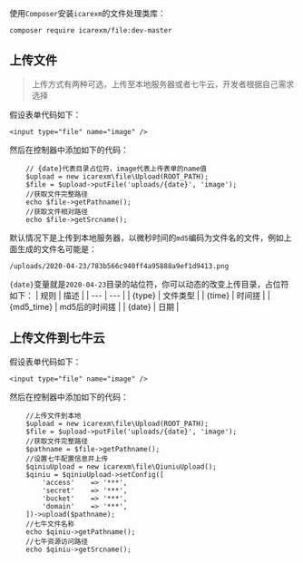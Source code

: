 使用`Composer`安装`icarexm`的文件处理类库：

~~~
composer require icarexm/file:dev-master

~~~

## 上传文件

> 上传方式有两种可选，上传至本地服务器或者七牛云，开发者根据自己需求选择

假设表单代码如下：

~~~
<input type="file" name="image" />

~~~

然后在控制器中添加如下的代码：

~~~
    // {date}代表目录占位符，image代表上传表单的name值
    $upload = new icarexm\file\Upload(ROOT_PATH);
    $file = $upload->putFile('uploads/{date}', 'image');
    //获取文件完整路径
    echo $file->getPathname();
    //获取文件相对路径
    echo $file->getSrcname();

~~~


默认情况下是上传到本地服务器，以微秒时间的`md5`编码为文件名的文件，例如上面生成的文件名可能是：

~~~
/uploads/2020-04-23/783b566c940ff4a95888a9ef1d9413.png

~~~

`{date}`变量就是`2020-04-23`目录的站位符，你可以动态的改变上传目录，占位符如下：
| 规则 | 描述 |
| --- | --- |
| {type} | 文件类型 |
| {time} | 时间搓 |
| {md5_time} | md5后的时间搓 |
| {date} | 日期 |


## 上传文件到七牛云
假设表单代码如下：

~~~
<input type="file" name="image" />

~~~

然后在控制器中添加如下的代码：

~~~
    //上传文件到本地
    $upload = new icarexm\file\Upload(ROOT_PATH);
    $file = $upload->putFile('uploads/{date}', 'image');
    //获取文件完整路径
    $pathname = $file->getPathname();
    //设置七牛配置信息并上传
    $qiniuUpload = new icarexm\file\QiuniuUpload();
    $qiniu = $qiniuUpload->setConfig([
        'access'    => '***',
        'secret'    => '***',
        'bucket'    => '***',
        'domain'    => '***',
    ])->upload($pathname);
    //七牛文件名称
    echo $qiniu->getPathname();
    //七牛资源访问路径
    echo $qiniu->getSrcname();

~~~

